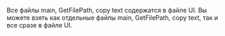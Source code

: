 Все файлы main, GetFilePath, copy text содержатся в файле UI.
Вы можете взять как отдельные файлы  main, GetFilePath, copy text, так и все сразе в файле UI.
